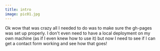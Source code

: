 ```yaml
---
title: intro
image: pic01.jpg
---
```

Ok wow that was crazy all I needed to do was to make sure the gh-pages was set up properly. I don't even need to have a local deployment on my own machine (as if I even knew how to use it) but now I need to see if I can get a contact form working and see how that goes!
